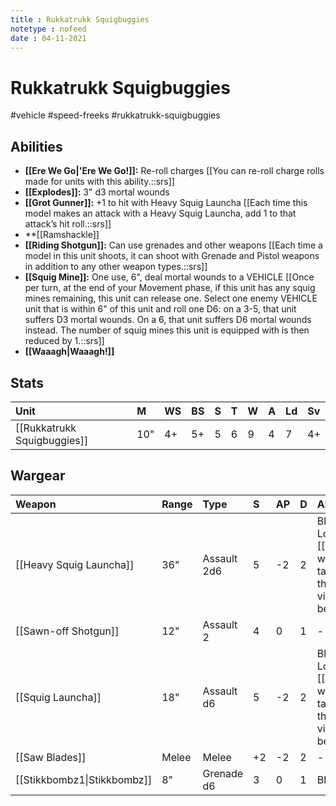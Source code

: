 ```yaml
---
title : Rukkatrukk Squigbuggies
notetype : nofeed
date : 04-11-2021
---
```


# Rukkatrukk Squigbuggies
#vehicle #speed-freeks #rukkatrukk-squigbuggies

## Abilities

- **[[Ere We Go\|'Ere We Go!]]:** Re-roll charges [[You can re-roll charge rolls made for units with this ability.::srs]]
- **[[Explodes]]:** 3" d3 mortal wounds
- **[[Grot Gunner]]:** +1 to hit with Heavy Squig Launcha [[Each time this model makes an attack with a Heavy Squig Launcha, add 1 to that attack’s hit roll.::srs]]
- **[[Ramshackle]]
- **[[Riding Shotgun]]:** Can use grenades and other weapons [[Each time a model in this unit shoots, it can shoot with Grenade and Pistol weapons in addition to any other weapon types.::srs]]
- **[[Squig Mine]]:** One use, 6", deal mortal wounds to a VEHICLE [[Once per turn, at the end of your Movement phase, if this unit has any squig mines remaining, this unit can release one. Select one enemy VEHICLE unit that is within 6" of this unit and roll one D6: on a 3-5, that unit suffers D3 mortal wounds. On a 6, that unit suffers D6 mortal wounds instead. The number of squig mines this unit is equipped with is then reduced by 1.::srs]]
- **[[Waaagh\|Waaagh!]]**

## Stats

| Unit                        | M   | WS  | BS  | S   | T   | W   | A   | Ld  | Sv  |
|:--------------------------- |:--- |:--- |:--- |:--- |:--- |:--- |:--- |:--- |:--- |
| [[Rukkatrukk Squigbuggies]] | 10" | 4+  | 5+  | 5   | 6   | 9   | 4   | 7   | 4+  | 

## Wargear

| Weapon                      | Range | Type        | S   | AP  | D   | Abilities                                                                                      |
|:--------------------------- |:----- |:----------- |:--- |:--- |:--- |:---------------------------------------------------------------------------------------------- |
| [[Heavy Squig Launcha]]     | 36"   | Assault 2d6 | 5   | -2  | 2   | Blast. No LoS needed [[This weapon can target units that are not visible to the bearer.::srs]] |
| [[Sawn-off Shotgun]]        | 12"   | Assault 2   | 4   | 0   | 1   | -                                                                                              |
| [[Squig Launcha]]           | 18"   | Assault d6  | 5   | -2  | 2   | Blast. No LoS needed [[This weapon can target units that are not visible to the bearer.::srs]] |
| [[Saw Blades]]              | Melee | Melee       | +2  | -2  | 2   | -                                                                                              |
| [[Stikkbombz1\|Stikkbombz]] | 8"    | Grenade d6  | 3   | 0   | 1   | Blast                                                                                          |
